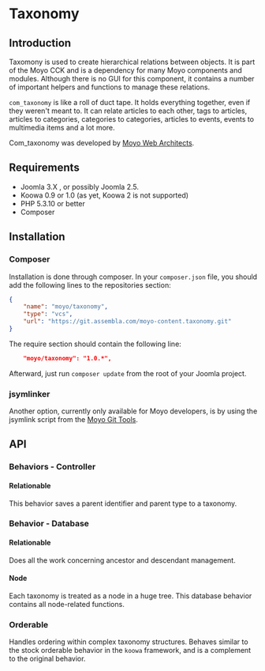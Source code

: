 # Taxonomy

## Introduction

Taxomony is used to create hierarchical relations between objects. It is part of the Moyo CCK and is a dependency for
many Moyo components and modules. Although there is no GUI for this component, it contains a number of important helpers
and functions to manage these relations.

`com_taxonomy` is like a roll of duct tape. It holds everything together, even if they weren't meant to. It can relate
articles to each other, tags to articles, articles to categories, categories to categories, articles to events, events
to multimedia items and a lot more.

Com_taxonomy was developed by [Moyo Web Architects](http://moyoweb.nl).

## Requirements

* Joomla 3.X , or possibly Joomla 2.5.
* Koowa 0.9 or 1.0 (as yet, Koowa 2 is not supported)
* PHP 5.3.10 or better
* Composer

## Installation

### Composer

Installation is done through composer. In your `composer.json` file, you should add the following lines to the repositories
section:

```json
{
    "name": "moyo/taxonomy",
    "type": "vcs",
    "url": "https://git.assembla.com/moyo-content.taxonomy.git"
}
```

The require section should contain the following line:

```json
    "moyo/taxonomy": "1.0.*",
```

Afterward, just run `composer update` from the root of your Joomla project.

### jsymlinker

Another option, currently only available for Moyo developers, is by using the jsymlink script from the [Moyo Git
Tools](https://github.com/derjoachim/moyo-git-tools).

## API

### Behaviors - Controller

#### Relationable

This behavior saves a parent identifier and parent type to a taxonomy.

### Behavior - Database

#### Relationable

Does all the work concerning ancestor and descendant management.

#### Node

Each taxonomy is treated as a node in a huge tree. This database behavior contains all node-related functions.

### Orderable

Handles ordering within complex taxonomy structures. Behaves similar to the stock orderable behavior in the `koowa`
framework, and is a complement to the original behavior.